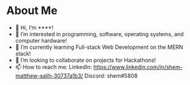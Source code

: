 # About Me
- 👋 Hi, I’m ****!
- 👀 I’m interested in programming, software, operating systems, and computer hardware!
- 🌱 I’m currently learning Full-stack Web Development on the MERN stack!
- 💞️ I’m looking to collaborate on projects for Hackathons!
- 📫 How to reach me: 
LinkedIn: https://www.linkedin.com/in/shem-matthew-salih-30737a1b3/
Discord: shem#5808


<!---
odxscholars/odxscholars is a ✨ special ✨ repository because its `README.md` (this file) appears on your GitHub profile.
You can click the Preview link to take a look at your changes.
--->
